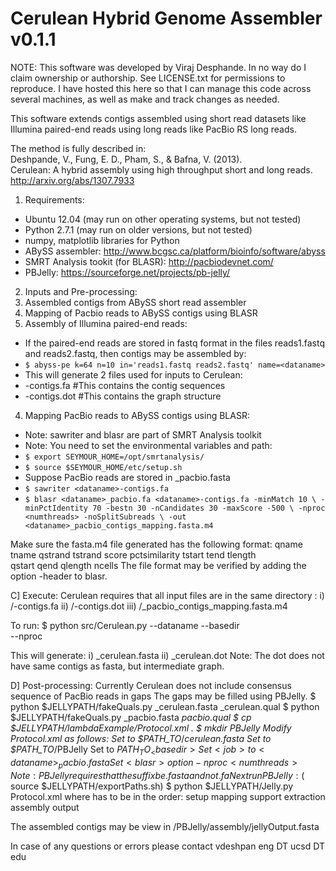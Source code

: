 # Cerulean Hybrid Genome Assembler v0.1.1

NOTE: This software was developed by Viraj Desphande. In no way do I claim ownership or authorship. See LICENSE.txt for permissions to reproduce. I have hosted this here so that I can manage this code across several machines, as well as make and track changes as needed.

This software extends contigs assembled using short read datasets like Illumina paired-end reads using long reads like PacBio RS long reads.

The method is fully described in:  
Deshpande, V., Fung, E. D., Pham, S., & Bafna, V. (2013).  
Cerulean: A hybrid assembly using high throughput short and long reads.  
http://arxiv.org/abs/1307.7933

1. Requirements:  
 * Ubuntu 12.04 (may run on other operating systems, but not tested)  
 * Python 2.7.1 (may run on older versions, but not tested)  
 * numpy, matplotlib libraries for Python  
 * ABySS assembler: http://www.bcgsc.ca/platform/bioinfo/software/abyss  
 * SMRT Analysis tookit (for BLASR): http://pacbiodevnet.com/  
 * PBJelly: https://sourceforge.net/projects/pb-jelly/  

2. Inputs and Pre-processing:  
 1. Assembled contigs from ABySS short read assembler  
 2. Mapping of Pacbio reads to ABySS contigs using BLASR  
 3. Assembly of Illumina paired-end reads:  
  * If the paired-end reads are stored in fastq format in the files reads1.fastq and reads2.fastq, then contigs may be assembled by:  
  * `$ abyss-pe k=64 n=10 in='reads1.fastq reads2.fastq' name=<dataname>`  
  * This will generate 2 files used for inputs to Cerulean:  
   * <dataname>-contigs.fa    #This contains the contig sequences  
   * <dataname>-contigs.dot   #This contains the graph structure  
 4. Mapping PacBio reads to ABySS contigs using BLASR:
  * Note: sawriter and blasr are part of SMRT Analysis toolkit
  * Note: You need to set the environmental variables and path:
  * `$ export SEYMOUR_HOME=/opt/smrtanalysis/`
  * `$ source $SEYMOUR_HOME/etc/setup.sh`
  * Suppose PacBio reads are stored in <dataname>_pacbio.fasta
   * `$ sawriter <dataname>-contigs.fa`
   * `$ blasr <dataname>_pacbio.fa <dataname>-contigs.fa -minMatch 10 \
     -minPctIdentity 70 -bestn 30 -nCandidates 30 -maxScore -500 \
     -nproc <numthreads> -noSplitSubreads \
     -out <dataname>_pacbio_contigs_mapping.fasta.m4`
   
   Make sure the fasta.m4 file generated has the following format:
   qname tname qstrand tstrand score pctsimilarity tstart tend tlength \
   qstart qend qlength ncells
   The file format may be verified by adding the option -header to blasr. 

C] Execute:
 Cerulean requires that all input files are in the same directory <basedir>:
 i)   <basedir>/<dataname>-contigs.fa
 ii)  <basedir>/<dataname>-contigs.dot
 iii) <basedir>/<dataname>_pacbio_contigs_mapping.fasta.m4

 To run:
 $ python src/Cerulean.py --dataname <dataname> --basedir <basedir> \
 --nproc <numthreads>
 
 This will generate:
 i)  <basedir>_cerulean.fasta
 ii) <basedir>_cerulean.dot
 Note: The dot does not have same contigs as fasta, but intermediate graph.
 
 
D] Post-processing:
 Currently Cerulean does not include consensus sequence of PacBio reads in gaps
 The gaps may be filled using PBJelly.
 $ python $JELLYPATH/fakeQuals.py <dataname>_cerulean.fasta <dataname>_cerulean.qual
 $ python $JELLYPATH/fakeQuals.py <dataname>_pacbio.fasta <dataname>_pacbio.qual
 $ cp $JELLYPATH/lambdaExample/Protocol.xml .
 $ mkdir PBJelly
 Modify Protocol.xml as follows:
 Set <reference> to $PATH_TO_<basedir>/<dataname>_cerulean.fasta 
 Set <outputDir> to $PATH_TO_<basedir>/PBJelly
 Set <baseDir> to $PATH_TO_<basedir>
 Set <job> to <dataname>_pacbio.fasta
 Set <blasr> option -nproc <numthreads> 
 Note: PBJelly requires that the suffix be .fasta and not .fa
 Next run PBJelly:
 ($ source $JELLYPATH/exportPaths.sh)
 $ python $JELLYPATH/Jelly.py <stage> Protocol.xml
 where <stage> has to be in the order:
 setup
 mapping
 support
 extraction
 assembly
 output
 
 The assembled contigs may be view in <basedir>/PBJelly/assembly/jellyOutput.fasta

In case of any questions or errors please contact vdeshpan eng DT ucsd DT edu
